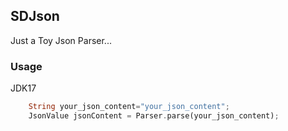 ## SDJson

Just a Toy Json Parser...

### Usage

JDK17

```rust
    String your_json_content="your_json_content";
    JsonValue jsonContent = Parser.parse(your_json_content);
```

